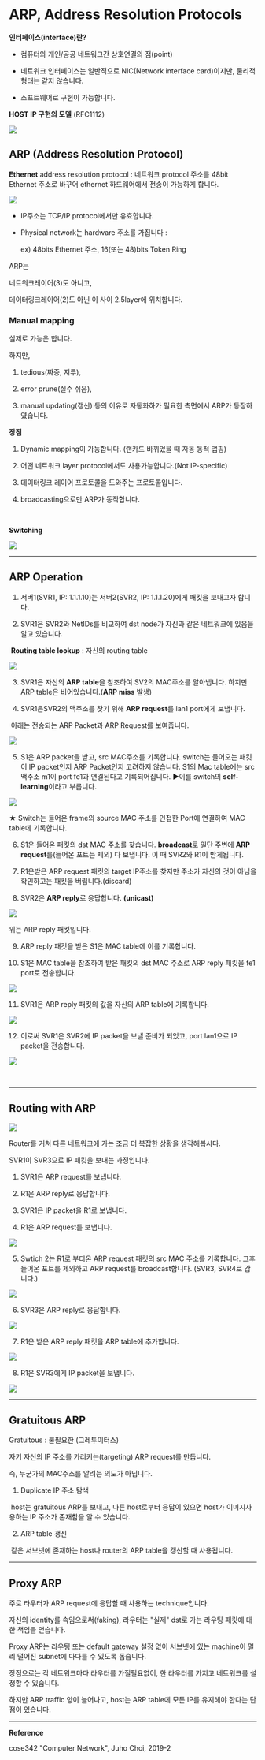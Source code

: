 # ARP, Address Resolution Protocols



**인터페이스(interface)란?**

* 컴퓨터와 개인/공공 네트워크간 상호연결의 점(point)

* 네트워크 인터페이스는 일반적으로 NIC(Network interface card)이지만, 물리적 형태는 같지 않습니다.
* 소프트웨어로 구현이 가능합니다.





**HOST IP 구현의 모델** (RFC1112)

![](https://i.ibb.co/fNvq27d/image.png)



## ARP (Address Resolution Protocol)

**Ethernet** address resolution protocol : 네트워크 protocol 주소를 48bit Ethernet 주소로 바꾸어 ethernet 하드웨어에서 전송이 가능하게 합니다.

![](https://i.ibb.co/JHmJNjW/image.png)

* IP주소는 TCP/IP protocol에서만 유효합니다.

* Physical network는 hardware 주소를 가집니다 : 

  ex) 48bits Ethernet 주소, 16(또는 48)bits Token Ring



ARP는

네트워크레이어(3)도 아니고,

데이터링크레이어(2)도 아닌 이 사이 2.5layer에 위치합니다.



### Manual mapping

실제로 가능은 합니다.

하지만, 

1) tedious(짜증, 지루), 

2) error prune(실수 쉬움), 

3) manual updating(갱신) 등의 이유로 자동화하가 필요한 측면에서 ARP가 등장하였습니다.



**장점**

1) Dynamic mapping이 가능합니다. (랜카드 바뀌었을 때 자동 동적 맵핑)

2) 어떤 네트워크 layer protocol에서도 사용가능합니다.(Not IP-specific)

3) 데이터링크 레이어 프로토콜을 도와주는 프로토콜입니다.

4) broadcasting으로만 ARP가 동작합니다.

<br>

**Switching**

![](https://i.ibb.co/K0QxwsB/image.png)



---

## ARP Operation

1) 서버1(SVR1, IP: 1.1.1.10)는 서버2(SVR2, IP: 1.1.1.20)에게 패킷을 보내고자 합니다.

2) SVR1은 SVR2와 NetIDs를 비교하여 dst node가 자신과 같은 네트워크에 있음을 알고 있습니다.

​	**Routing table lookup** : 자신의 routing table

![](https://i.ibb.co/YNqQcXQ/image.png)

3) SVR1은 자신의 **ARP table**을 참조하여 SV2의 MAC주소를 알아냅니다. 하지만 ARP table은 비어있습니다.(**ARP miss** 발생)

4) SVR1은SVR2의 맥주소를 찾기 위해 **ARP request**를 lan1 port에게 보냅니다.

​	아래는 전송되는 ARP Packet과 ARP Request를 보여줍니다.

![](https://i.ibb.co/Phq8kjy/image.png)

5) S1은 ARP packet을 받고, src MAC주소를 기록합니다. switch는 들어오는 패킷이 IP packet인지 ARP Packet인지 고려하지 않습니다. S1의 Mac table에는 src 맥주소 m1이 port fe1과 연결된다고 기록되어집니다. ▶이를 switch의 **self-learning**이라고 부릅니다.

![](https://i.ibb.co/rbwBMBs/image.png)

★ Switch는 들어온 frame의 source MAC 주소를 인접한 Port에 연결하여 MAC table에 기록합니다.

6) S1은 들어온 패킷의 dst MAC 주소를 찾습니다. **broadcast**로 일단 주변에 **ARP request**를(들어온 포트는 제외) 다 보냅니다. 이 때 SVR2와 R1이 받게됩니다.

7) R1은받은 ARP request 패킷의 target IP주소를 찾지만 주소가 자신의 것이 아님을 확인하고는 패킷을 버립니다.(discard)

8) SVR2은 **ARP reply**로 응답합니다. **(unicast)**

![](https://i.ibb.co/zX1wSpP/image.png)

위는 ARP reply 패킷입니다.



9) ARP reply 패킷을 받은 S1은 MAC table에 이를 기록합니다.

10) S1은 MAC table을 참조하여 받은 패킷의 dst MAC 주소로 ARP reply 패킷을 fe1 port로 전송합니다.

![](https://i.ibb.co/x37024k/image.png)

11) SVR1은 ARP reply 패킷의 값을 자신의 ARP table에 기록합니다.

![](https://i.ibb.co/pXs27c4/image.png)

12) 이로써 SVR1은 SVR2에 IP packet을 보낼 준비가 되었고, port lan1으로 IP packet을 전송합니다.

![](https://i.ibb.co/m9MSNmH/image.png)



<br>

---

## Routing with ARP

![](https://i.ibb.co/2sWLh0K/image.png)



Router를 거쳐 다른 네트워크에 가는 조금 더 복잡한 상황을 생각해봅시다.

SVR1이 SVR3으로 IP 패킷을 보내는 과정입니다.



1) SVR1은 ARP request를 보냅니다.

2) R1은 ARP reply로 응답합니다.

3) SVR1은 IP packet을 R1로 보냅니다.

4) R1은 ARP request를 보냅니다.

![](https://i.ibb.co/Qk0SC0v/image.png)

5) Swtich 2는 R1로 부터온 ARP request 패킷의 src MAC 주소를 기록합니다. 그후 들어온 포트를 제외하고 ARP request를 broadcast합니다. (SVR3, SVR4로 갑니다.)

![](https://i.ibb.co/QDb1525/image.png)

6) SVR3은 ARP reply로 응답합니다.

![](https://i.ibb.co/n3yYH8Q/image.png)

7) R1은 받은 ARP reply 패킷을 ARP table에 추가합니다.

![](https://i.ibb.co/1Mk2tcS/image.png)

8) R1은 SVR3에게 IP packet을 보냅니다.

![](https://i.ibb.co/m94rzGm/image.png)







---

## Gratuitous ARP

Gratuitous : 불필요한 (그레투이터스)



자기 자신의 IP 주소를 가리키는(targeting) ARP request를 만듭니다.

즉, 누군가의 MAC주소를 알려는 의도가 아닙니다.



1) Duplicate IP 주소 탐색

​	host는 gratuitous ARP를 보내고, 다른 host로부터 응답이 있으면 host가 이미지사용하는 IP 주소가 존재함을 알 수 있습니다.



2) ARP table 갱신

​	같은 서브넷에 존재하는 host나 router의 ARP table을 갱신할 때 사용됩니다.



---

## Proxy ARP

주로 라우터가 ARP request에 응답할 때 사용하는 technique입니다.

자신의 identity를 속임으로써(faking), 라우터는 "실제" dst로 가는 라우팅 패킷에 대한 책임을 얻습니다.

Proxy ARP는 라우팅 또는 default gateway 설정 없이 서브넷에 있는 machine이 멀리 떨어진 subnet에 다다를 수 있도록 돕습니다.



장점으로는 각 네트워크마다 라우터를 가질필요없이, 한 라우터를 가지고 네트워크를 설정할 수 있습니다.

하지만 ARP traffic 양이 늘어나고, host는 ARP table에 모든 IP를 유지해야 한다는 단점이 있습니다.







---

**Reference**

cose342 "Computer Network", Juho Choi, 2019-2